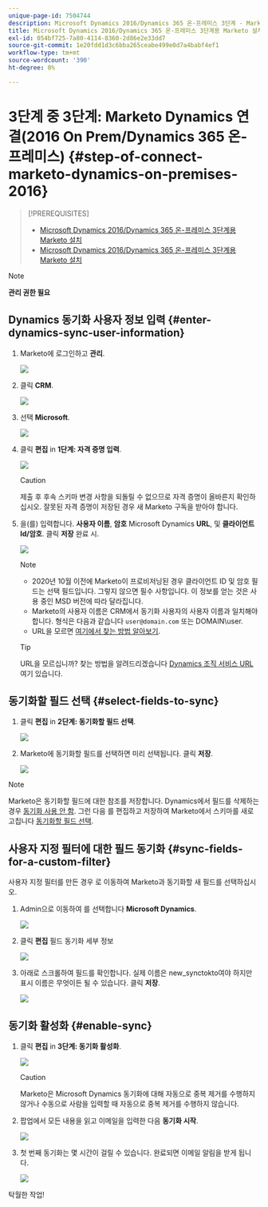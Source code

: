 ```yaml
---
unique-page-id: 7504744
description: Microsoft Dynamics 2016/Dynamics 365 온-프레미스 3단계 - Marketo 문서 - 제품 설명서용 Marketo 설치
title: Microsoft Dynamics 2016/Dynamics 365 온-프레미스 3단계용 Marketo 설치
exl-id: 054bf725-7a80-4114-8360-2d86e2e33dd7
source-git-commit: 1e20fdd1d3c6bba265ceabe499e0d7a4babf4ef1
workflow-type: tm+mt
source-wordcount: '390'
ht-degree: 0%

---
```


# 3단계 중 3단계: Marketo Dynamics 연결(2016 On Prem/Dynamics 365 온-프레미스) {#step-of-connect-marketo-dynamics-on-premises-2016}

>[!PREREQUISITES]
>
>* [Microsoft Dynamics 2016/Dynamics 365 온-프레미스 3단계용 Marketo 설치](/help/marketo/product-docs/crm-sync/microsoft-dynamics-sync/sync-setup/microsoft-dynamics-2016-dynamics-365-on-premises/step-1-of-3-install.md)
>* [Microsoft Dynamics 2016/Dynamics 365 온-프레미스 3단계용 Marketo 설치](/help/marketo/product-docs/crm-sync/microsoft-dynamics-sync/sync-setup/microsoft-dynamics-2016-dynamics-365-on-premises/step-2-of-3-set-up.md)


>[!NOTE]
>
>**관리 권한 필요**

## Dynamics 동기화 사용자 정보 입력 {#enter-dynamics-sync-user-information}

1. Marketo에 로그인하고 **관리**.

   ![](assets/login-admin.png)

1. 클릭 **CRM**.

   ![](assets/image2015-3-16-9-47-34.png)

1. 선택 **Microsoft**.

   ![](assets/image2015-3-16-9-50-6.png)

1. 클릭 **편집** in **1단계: 자격 증명 입력**.

   ![](assets/image2015-3-16-9-48-43.png)

   >[!CAUTION]
   >
   >제출 후 후속 스키마 변경 사항을 되돌릴 수 없으므로 자격 증명이 올바른지 확인하십시오. 잘못된 자격 증명이 저장된 경우 새 Marketo 구독을 받아야 합니다.

1. 을(를) 입력합니다. **사용자 이름**, **암호** Microsoft Dynamics **URL**, 및 **클라이언트 Id/암호**. 클릭 **저장** 완료 시.

   ![](assets/step-3-of-3-5.png)

   >[!NOTE]
   >
   >* 2020년 10월 이전에 Marketo이 프로비저닝된 경우 클라이언트 ID 및 암호 필드는 선택 필드입니다. 그렇지 않으면 필수 사항입니다. 이 정보를 얻는 것은 사용 중인 MSD 버전에 따라 달라집니다.
   >* Marketo의 사용자 이름은 CRM에서 동기화 사용자의 사용자 이름과 일치해야 합니다. 형식은 다음과 같습니다 `user@domain.com` 또는 DOMAIN\user.
   >* URL을 모르면 [여기에서 찾는 방법 알아보기](/help/marketo/product-docs/crm-sync/microsoft-dynamics-sync/sync-setup/view-the-organization-service-url.md).


   >[!TIP]
   >
   >URL을 모르십니까? 찾는 방법을 알려드리겠습니다 [Dynamics 조직 서비스 URL](/help/marketo/product-docs/crm-sync/microsoft-dynamics-sync/sync-setup/view-the-organization-service-url.md) 여기 있습니다.

## 동기화할 필드 선택 {#select-fields-to-sync}

1. 클릭 **편집** in **2단계: 동기화할 필드 선택**.

   ![](assets/image2015-3-16-9-51-28.png)

1. Marketo에 동기화할 필드를 선택하면 미리 선택됩니다. 클릭 **저장**.

   ![](assets/image2016-8-25-15-3a14-3a28.png)

>[!NOTE]
>
>Marketo은 동기화할 필드에 대한 참조를 저장합니다. Dynamics에서 필드를 삭제하는 경우 [동기화 사용 안 함](/help/marketo/product-docs/crm-sync/salesforce-sync/enable-disable-the-salesforce-sync.md). 그런 다음 를 편집하고 저장하여 Marketo에서 스키마를 새로 고칩니다 [동기화할 필드 선택](/help/marketo/product-docs/crm-sync/microsoft-dynamics-sync/microsoft-dynamics-sync-details/microsoft-dynamics-sync-field-sync/editing-fields-to-sync-before-deleting-them-in-dynamics.md).

## 사용자 지정 필터에 대한 필드 동기화 {#sync-fields-for-a-custom-filter}

사용자 지정 필터를 만든 경우 로 이동하여 Marketo과 동기화할 새 필드를 선택하십시오.

1. Admin으로 이동하여 를 선택합니다 **Microsoft Dynamics**.

   ![](assets/image2015-10-9-9-3a50-3a9.png)

1. 클릭 **편집** 필드 동기화 세부 정보

   ![](assets/image2015-10-9-9-3a52-3a23.png)

1. 아래로 스크롤하여 필드를 확인합니다. 실제 이름은 new_synctokto여야 하지만 표시 이름은 무엇이든 될 수 있습니다. 클릭 **저장**.

   ![](assets/image2016-8-25-15-3a15-3a35.png)

## 동기화 활성화 {#enable-sync}

1. 클릭 **편집** in **3단계: 동기화 활성화**.

   ![](assets/image2015-3-16-9-52-2.png)

   >[!CAUTION]
   >
   >Marketo은 Microsoft Dynamics 동기화에 대해 자동으로 중복 제거를 수행하지 않거나 수동으로 사람을 입력할 때 자동으로 중복 제거를 수행하지 않습니다.

1. 팝업에서 모든 내용을 읽고 이메일을 입력한 다음 **동기화 시작**.

   ![](assets/image2015-3-30-14-3a23-3a13.png)

1. 첫 번째 동기화는 몇 시간이 걸릴 수 있습니다. 완료되면 이메일 알림을 받게 됩니다.

   ![](assets/image2015-3-16-9-59-51.png)

탁월한 작업!

